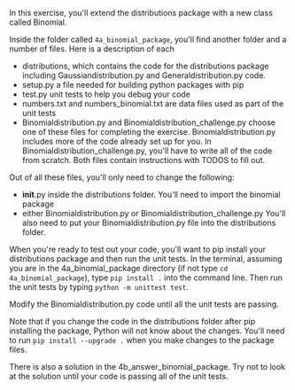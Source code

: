 In this exercise, you'll extend the distributions package with a new class called Binomial. 

Inside the folder called `4a_binomial_package`, you'll find another folder and a number of files. Here is a description of each
- distributions, which contains the code for the distributions package including Gaussiandistribution.py and Generaldistribution.py code.
- setup.py a file needed for building python packages with pip
- test.py unit tests to help you debug your code
- numbers.txt and numbers_binomial.txt are data files used as part of the unit tests
- Binomialdistribution.py and Binomialdistribution_challenge.py choose one of these files for completing the exercise. Binomialdistribution.py includes more of the code already set up for you. In Binomialdistribution_challenge.py, you'll have to write all of the code from scratch. Both files contain instructions with TODOS to fill out.

Out of all these files, you'll only need to change the following:
- __init__.py inside the distributions folder. You'll need to import the binomial package
- either Binomialdistribution.py or Binomialdistribution_challenge.py You'll also need to put your Binomialdistribution.py file into the distributions folder.

When you're ready to test out your code, you'll want to pip install your distributions package and then run the unit tests. In the terminal, assuming you are in the 4a_binomial_package directory (if not type `cd 4a_binomial_package`), type `pip install .` into the command line. Then run the unit tests by typing `python -m unittest test`. 

Modify the Binomialdistribution.py code until all the unit tests are passing. 

Note that if you change the code in the distributions folder after pip installing the package, Python will not know about the changes. You'll need to run `pip install --upgrade .` when you make changes to the package files.

There is also a solution in the 4b_answer_binomial_package. Try not to look at the solution until your code is passing all of the unit tests.
